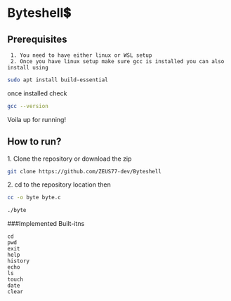 
# Byteshell💲

## Prerequisites
     1. You need to have either linux or WSL setup
     2. Once you have linux setup make sure gcc is installed you can also install using

```bash
sudo apt install build-essential
```
once installed check
 ```bash
 gcc --version
 ``` 
 Voila up for running!

 ## How to run?
<p>1. Clone the repository or download the zip</p>

```bash
git clone https://github.com/ZEUS77-dev/Byteshell
```

<p>2. cd to the repository location then </p>

```bash
cc -o byte byte.c
```
```bash
./byte
```


###Implemented Built-itns 

    cd
    pwd
    exit
    help
    history
    echo
    ls
    touch
    date
    clear





        
